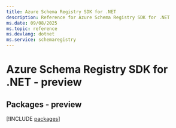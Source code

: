 ```yaml
---
title: Azure Schema Registry SDK for .NET
description: Reference for Azure Schema Registry SDK for .NET
ms.date: 09/08/2025
ms.topic: reference
ms.devlang: dotnet
ms.service: schemaregistry
---
```

# Azure Schema Registry SDK for .NET - preview
## Packages - preview
[!INCLUDE [packages](schema-registry-index.md)]